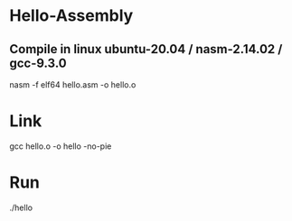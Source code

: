 # Hello-Assembly
## Compile in linux ubuntu-20.04 / nasm-2.14.02 / gcc-9.3.0
nasm -f elf64 hello.asm -o hello.o
# Link
gcc hello.o -o hello -no-pie
# Run
./hello
